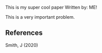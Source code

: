This is my super cool paper
Written by: ME!

This is a very important problem.

## References

Smith, J (2020)
